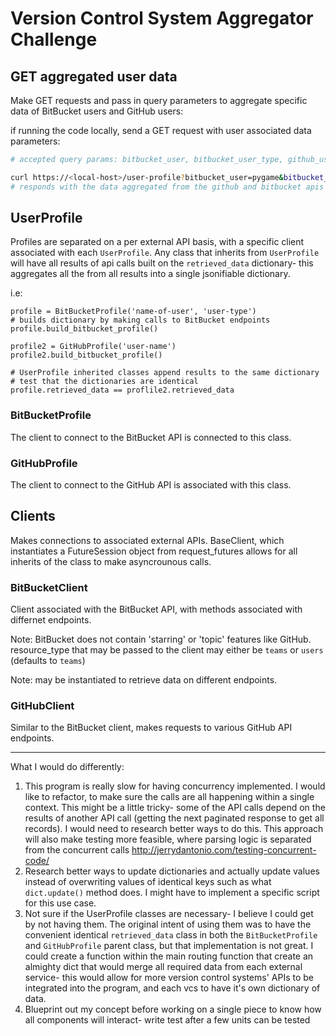 # Version Control System Aggregator Challenge

## GET aggregated user data

Make GET requests and pass in query parameters to aggregate specific data of BitBucket users and GitHub users:

if running the code locally, send a GET request with user associated data parameters:
```bash
# accepted query params: bitbucket_user, bitbucket_user_type, github_user

curl https://<local-host>/user-profile?bitbucket_user=pygame&bitbucket_user_type=teams&github_user=1
# responds with the data aggregated from the github and bitbucket apis
```


## UserProfile

Profiles are separated on a per external API basis, with a specific client associated with each `UserProfile`.
Any class that inherits from `UserProfile` will have all results of api calls built on the `retrieved_data` dictionary- this aggregates all the from all results into a single jsonifiable dictionary.

i.e:
```
profile = BitBucketProfile('name-of-user', 'user-type')
# builds dictionary by making calls to BitBucket endpoints
profile.build_bitbucket_profile()

profile2 = GitHubProfile('user-name')
profile2.build_bitbucket_profile()

# UserProfile inherited classes append results to the same dictionary
# test that the dictionaries are identical
profile.retrieved_data == proflile2.retrieved_data

```


### BitBucketProfile

The client to connect to the BitBucket API is connected to this class.

### GitHubProfile

The client to connect to the GitHub API is associated with this class.


## Clients

Makes connections to associated external APIs. BaseClient, which instantiates a FutureSession object from request_futures allows for all inherits of the class to make asyncrounous calls.


### BitBucketClient

Client associated with the BitBucket API, with methods associated with differnet endpoints.

Note: BitBucket does not contain 'starring' or 'topic' features like GitHub.
resource_type that may be passed to the client may either be `teams` or `users` (defaults to `teams`)

Note: may be instantiated to retrieve data on different endpoints.


### GitHubClient

Similar to the BitBucket client, makes requests to various GitHub API endpoints.



--------------------------------------------------------------------


What I would do differently:
1. This program is really slow for having concurrency implemented. I would like to refactor,
to make sure the calls are all happening within a single context. This might be a little tricky- some of the API calls
depend on the results of another API call (getting the next paginated response to get all records). I would need 
to research better ways to do this. This approach will also make testing more feasible, where parsing 
logic is separated from the concurrent calls
http://jerrydantonio.com/testing-concurrent-code/
2. Research better ways to update dictionaries and actually update values instead of overwriting values of identical keys
such as what `dict.update()` method does. I might have to implement a specific script for this use case.
3. Not sure if the UserProfile classes are necessary- I believe I could get by not having them. The original intent
of using them was to have the convenient identical `retrieved_data` class in both the `BitBucketProfile` 
and `GitHubProfile` parent class, but that implementation is not great.  I could create a function within the main 
routing function that create an almighty dict that would merge all required data from each external service- 
this would allow for more version control systems' APIs to be integrated into the program, and each vcs to have it's own dictionary of data.
4. Blueprint out my concept before working on a single piece to know how all components will interact- write test after a few units can be tested
